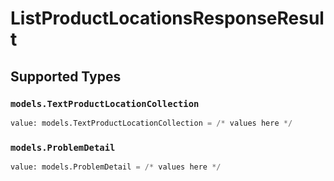 # ListProductLocationsResponseResult


## Supported Types

### `models.TextProductLocationCollection`

```python
value: models.TextProductLocationCollection = /* values here */
```

### `models.ProblemDetail`

```python
value: models.ProblemDetail = /* values here */
```

